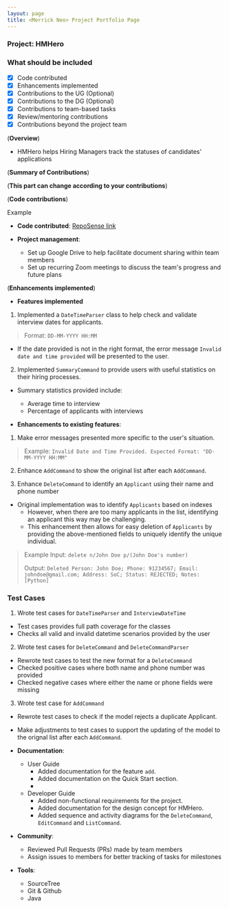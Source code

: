 ```yaml
---
layout: page
title: <Merrick Neo> Project Portfolio Page
---
```


### Project: HMHero

### What should be included

- [x] Code contributed
- [x] Enhancements implemented
- [x] Contributions to the UG (Optional)
- [x] Contributions to the DG (Optional)
- [x] Contributions to team-based tasks
- [x] Review/mentoring contributions
- [x] Contributions beyond the project team

(**Overview**)

- HMHero helps Hiring Managers track the statuses of candidates' applications

(**Summary of Contributions**)

(**This part can change according to your contributions**)

(**Code contributions**)

Example

- **Code contributed**: [RepoSense link](https://nus-cs2103-ay2223s2.github.io/tp-dashboard/?search=merrickneo&breakdown=true)

- **Project management**:

  - Set up Google Drive to help facilitate document sharing within team members
  - Set up recurring Zoom meetings to discuss the team's progress and future plans

(**Enhancements implemented**)

- **Features implemented**
1. Implemented a `DateTimeParser` class to help check and validate interview dates for applicants.
> Format: `DD-MM-YYYY HH:MM`
- If the date provided is not in the right format, the error message `Invalid date and time provided` will be presented to the user.


2. Implemented `SummaryCommand` to provide users with useful statistics on their hiring processes.
- Summary statistics provided include:
  * Average time to interview
  * Percentage of applicants with interviews


- **Enhancements to existing features**:

1. Make error messages presented more specific to the user's situation. 
> Example: `Invalid Date and Time Provided. Expected Format: "DD-MM-YYYY HH:MM"`

2. Enhance `AddCommand` to show the original list after each `AddCommand`.

3. Enhance `DeleteCommand` to identify an `Applicant` using their name and phone number
- Original implementation was to identify `Applicants` based on indexes
  - However, when there are too many applicants in the list, identifying an applicant this way may be challenging.
  - This enhancement then allows for easy deletion of `Applicants` by providing the above-mentioned fields to uniquely identify the unique individual.
> Example Input: `delete n/John Doe p/(John Doe's number)`
>
> Output: `Deleted Person: John Doe; Phone: 91234567; Email: johndoe@gmail.com; Address: SoC; Status: REJECTED; Notes: [Python]`

### Test Cases
1. Wrote test cases for `DateTimeParser` and `InterviewDateTime`
- Test cases provides full path coverage for the classes
- Checks all valid and invalid datetime scenarios provided by the user

2. Wrote test cases for  `DeleteCommand` and `DeleteCommandParser`
- Rewrote test cases to test the new format for a  `DeleteCommand`
- Checked positive cases where both name and phone number was provided
- Checked negative cases where either the name or phone fields were missing

3. Wrote test case for `AddCommand`
- Rewrote test cases to check if the model rejects a duplicate Applicant.
- Make adjustments to test cases to support the updating of the model to the orignal list after
each `AddCommand`.

- **Documentation**:

  - User Guide
    - Added documentation for the feature `add`.
    - Added documentation on the Quick Start section.
    - 
  - Developer Guide
    - Added non-functional requirements for the project.
    - Added documentation for the design concept for HMHero.
    - Added sequence and activity diagrams for the `DeleteCommand`, `EditCommand` and `ListCommand`.

- **Community**:

  - Reviewed Pull Requests (PRs) made by team members
  - Assign issues to members for better tracking of tasks for milestones

- **Tools**:
  - SourceTree
  - Git & Github
  - Java
